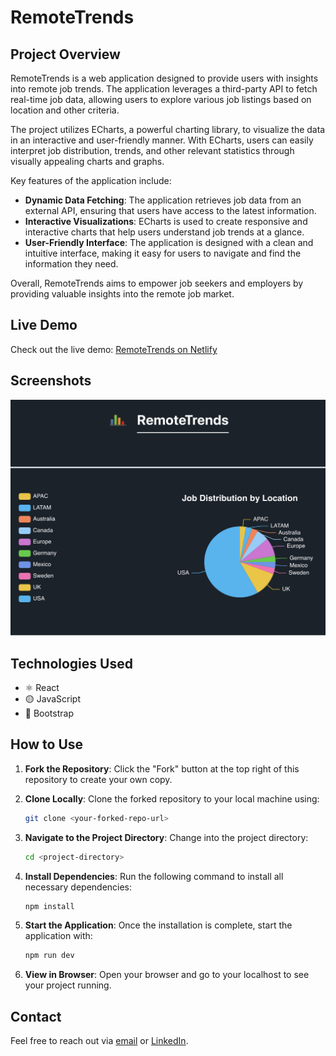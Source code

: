 # RemoteTrends

## Project Overview

RemoteTrends is a web application designed to provide users with insights into remote job trends. The application leverages a third-party API to fetch real-time job data, allowing users to explore various job listings based on location and other criteria.

The project utilizes ECharts, a powerful charting library, to visualize the data in an interactive and user-friendly manner. With ECharts, users can easily interpret job distribution, trends, and other relevant statistics through visually appealing charts and graphs.

Key features of the application include:
- **Dynamic Data Fetching**: The application retrieves job data from an external API, ensuring that users have access to the latest information.
- **Interactive Visualizations**: ECharts is used to create responsive and interactive charts that help users understand job trends at a glance.
- **User-Friendly Interface**: The application is designed with a clean and intuitive interface, making it easy for users to navigate and find the information they need.

Overall, RemoteTrends aims to empower job seekers and employers by providing valuable insights into the remote job market.

 ## Live Demo

Check out the live demo: [RemoteTrends on Netlify](https://remotetrends.netlify.app/)

## Screenshots

![Screenshot of RemoteTrends](./public/readme.png)

## Technologies Used

- ⚛️ React
- 🟡 JavaScript
- 🎨 Bootstrap

## How to Use

1. **Fork the Repository**: Click the "Fork" button at the top right of this repository to create your own copy.

2. **Clone Locally**: Clone the forked repository to your local machine using:
   ```bash
   git clone <your-forked-repo-url>
   ```

3. **Navigate to the Project Directory**: Change into the project directory:
   ```bash
   cd <project-directory>
   ```

4. **Install Dependencies**: Run the following command to install all necessary dependencies:
   ```bash
   npm install
   ```

5. **Start the Application**: Once the installation is complete, start the application with:
   ```bash
   npm run dev
   ```

6. **View in Browser**: Open your browser and go to your localhost to see your project running.

## Contact

Feel free to reach out via [email](mailto:danutnanu@icloud.com) or [LinkedIn](https://www.linkedin.com/in/danut-nanu-7474b4267/).
